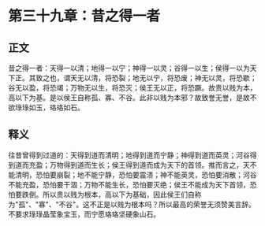 # 第三十九章：昔之得一者

## 正文
昔之得一者：天得一以清；地得一以宁；神得一以灵；谷得一以生；侯得一以为天下正。其致之也，谓天无以清，将恐裂；地无以宁，将恐废；神无以灵，将恐歇；谷无以盈，将恐竭；万物无以生，将恐灭；侯王无以正，将恐蹶。故贵以贱为本，高以下为基。是以侯王自称孤、寡、不谷。此非以贱为本邪？故致誉无誉，是故不欲琭琭如玉，珞珞如石。

## 释义
往昔曾得到过道的：天得到道而清明；地得到道而宁静；神得到道而英灵；河谷得到道而充盈；万物得到道而生长；侯王得到道而成为天下的首领。推而言之，天不能清明，恐怕要崩裂；地不能宁静，恐怕要震溃；神不能英灵，恐怕要消散；河谷不能充盈，恐怕要干涸；万物不能生长，恐怕要灭绝；侯王不能成为天下首领，恐怕要跌倒。所以贵以贱为根本，高以下为基础，因此侯王们自称为"孤"、"寡"、"不谷"。这不正是以贱为根本吗？所以最高的荣誉无须赞美言辞。不要求琭琭晶莹象宝玉，而宁愿珞珞坚硬象山石。